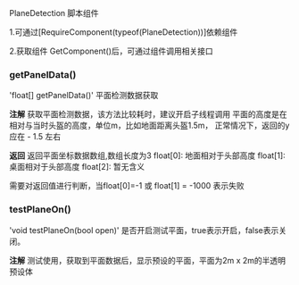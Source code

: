 
PlaneDetection 脚本组件

1.可通过[RequireComponent(typeof(PlaneDetection))]依赖组件

2.获取组件 GetComponent<PlaneDetection>()后，可通过组件调用相关接口



### getPanelData()

'float[] getPanelData()'
平面检测数据获取

**注解**
获取平面检测数据，该方法比较耗时，建议开启子线程调用
平面的高度是在相对与当时头盔的高度，单位m，比如地面距离头盔1.5m， 正常情况下，返回的y应在 - 1.5 左右


**返回**
返回平面坐标数据数组,数组长度为3
float[0]:   地面相对于头部高度
float[1]:	桌面相对于头部高度
float[2]:	暂无含义

需要对返回值进行判断，当float[0]=-1 或 float[1] = -1000 表示失败




### testPlaneOn()
'void testPlaneOn(bool open)'
是否开启测试平面，true表示开启，false表示关闭。  

**注解**
测试使用，获取到平面数据后，显示预设的平面，平面为2m x 2m的半透明预设体
